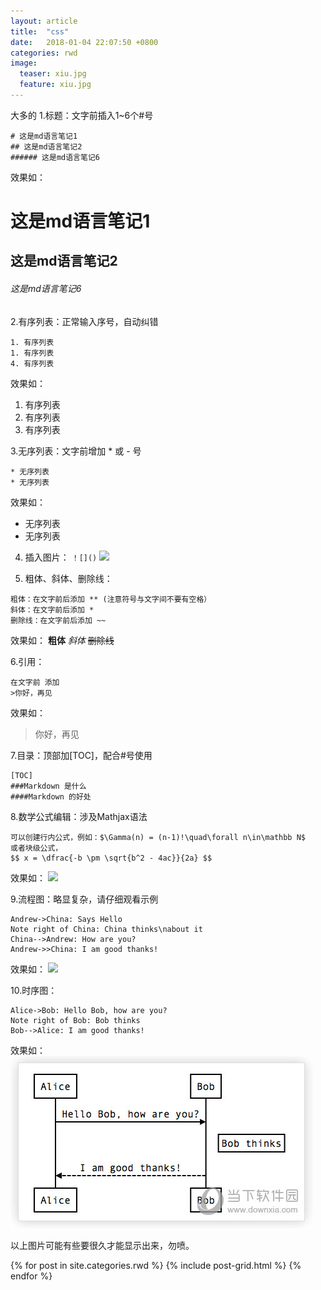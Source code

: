 ```yaml
---
layout: article
title:  "css"
date:   2018-01-04 22:07:50 +0800
categories: rwd
image:
  teaser: xiu.jpg
  feature: xiu.jpg
---
```

大多的
1.标题：文字前插入1~6个#号
```
# 这是md语言笔记1
## 这是md语言笔记2
###### 这是md语言笔记6
```
效果如：
# 这是md语言笔记1
## 这是md语言笔记2
###### 这是md语言笔记6

2.有序列表：正常输入序号，自动纠错
```
1. 有序列表
1. 有序列表
4. 有序列表
```
效果如：
1. 有序列表
1. 有序列表
4. 有序列表

3.无序列表：文字前增加 * 或 - 号
```
* 无序列表
* 无序列表
```
效果如：
* 无序列表
* 无序列表

4. 插入图片： 
```！[]()```
![](http://cdn.wiz.cn/wp-content/uploads/2015/06/wiz_logo.png)

5. 粗体、斜体、删除线：
```
粗体：在文字前后添加 ** (注意符号与文字间不要有空格）
斜体：在文字前后添加 *
删除线：在文字前后添加 ~~
```
效果如：
**粗体**
*斜体*
~~删除线~~

6.引用：
```
在文字前 添加 
>你好，再见
```
效果如：
>你好，再见


7.目录：顶部加[TOC]，配合#号使用
```
[TOC]
###Markdown 是什么
####Markdown 的好处
```

8.数学公式编辑：涉及Mathjax语法
```
可以创建行内公式，例如：$\Gamma(n) = (n-1)!\quad\forall n\in\mathbb N$
或者块级公式，
$$ x = \dfrac{-b \pm \sqrt{b^2 - 4ac}}{2a} $$
```
效果如：
![](https://github.com/Lamjs/Lamjs.github.io/blob/master/images/gongshi.jpg)

9.流程图：略显复杂，请仔细观看示例
```
Andrew->China: Says Hello
Note right of China: China thinks\nabout it
China-->Andrew: How are you?
Andrew->>China: I am good thanks!
```
效果如：
![](https://github.com/Lamjs/Lamjs.github.io/blob/master/images/liucheng.png)


10.时序图：

```sequence
Alice->Bob: Hello Bob, how are you?
Note right of Bob: Bob thinks
Bob-->Alice: I am good thanks!
``` 
效果如：
![ ](https://github.com/Lamjs/Lamjs.github.io/blob/master/images/liucheng2.jpg)

以上图片可能有些要很久才能显示出来，勿喷。

<div class="tiles">
{% for post in site.categories.rwd %}
{% include post-grid.html %}
{% endfor %}
</div><!-- /.tiles 把所有categories 有 rwd 的列出来-->
